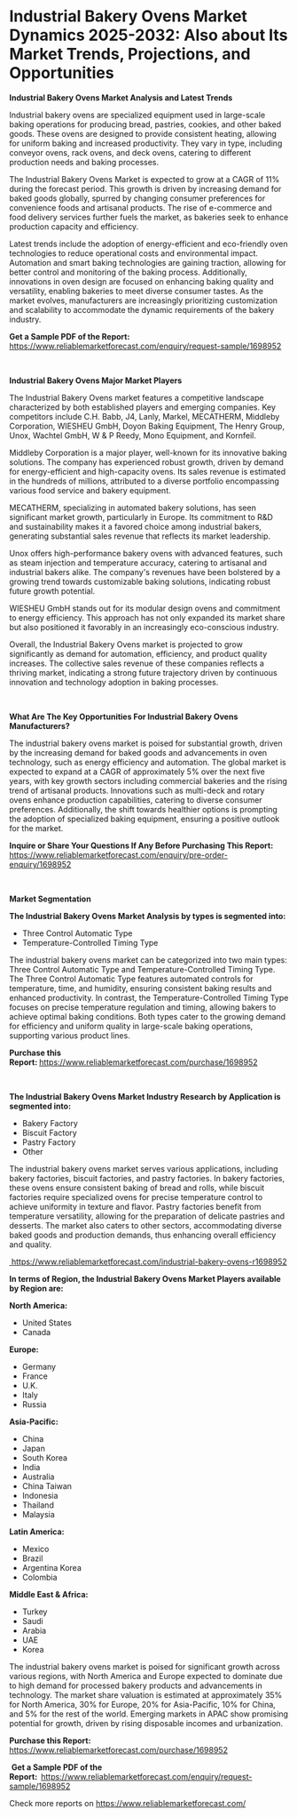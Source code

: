 <p><h1>Industrial Bakery Ovens Market Dynamics 2025-2032: Also about Its Market Trends, Projections, and Opportunities</h1></p><p><strong>Industrial Bakery Ovens Market Analysis and Latest Trends</strong></p>
<p><p>Industrial bakery ovens are specialized equipment used in large-scale baking operations for producing bread, pastries, cookies, and other baked goods. These ovens are designed to provide consistent heating, allowing for uniform baking and increased productivity. They vary in type, including conveyor ovens, rack ovens, and deck ovens, catering to different production needs and baking processes.</p><p>The Industrial Bakery Ovens Market is expected to grow at a CAGR of 11% during the forecast period. This growth is driven by increasing demand for baked goods globally, spurred by changing consumer preferences for convenience foods and artisanal products. The rise of e-commerce and food delivery services further fuels the market, as bakeries seek to enhance production capacity and efficiency.</p><p>Latest trends include the adoption of energy-efficient and eco-friendly oven technologies to reduce operational costs and environmental impact. Automation and smart baking technologies are gaining traction, allowing for better control and monitoring of the baking process. Additionally, innovations in oven design are focused on enhancing baking quality and versatility, enabling bakeries to meet diverse consumer tastes. As the market evolves, manufacturers are increasingly prioritizing customization and scalability to accommodate the dynamic requirements of the bakery industry.</p></p>
<p><strong>Get a Sample PDF of the Report:&nbsp;</strong> <a href="https://www.reliablemarketforecast.com/enquiry/request-sample/1698952?utm_campaign=3538&utm_medium=2&utm_source=Github&utm_content=ia&utm_term=08042025&utm_id=industrial-bakery-ovens">https://www.reliablemarketforecast.com/enquiry/request-sample/1698952</a></p>
<p>&nbsp;</p>
<p><strong>Industrial Bakery Ovens Major Market Players</strong></p>
<p><p>The Industrial Bakery Ovens market features a competitive landscape characterized by both established players and emerging companies. Key competitors include C.H. Babb, J4, Lanly, Markel, MECATHERM, Middleby Corporation, WIESHEU GmbH, Doyon Baking Equipment, The Henry Group, Unox, Wachtel GmbH, W & P Reedy, Mono Equipment, and Kornfeil.</p><p>Middleby Corporation is a major player, well-known for its innovative baking solutions. The company has experienced robust growth, driven by demand for energy-efficient and high-capacity ovens. Its sales revenue is estimated in the hundreds of millions, attributed to a diverse portfolio encompassing various food service and bakery equipment.</p><p>MECATHERM, specializing in automated bakery solutions, has seen significant market growth, particularly in Europe. Its commitment to R&D and sustainability makes it a favored choice among industrial bakers, generating substantial sales revenue that reflects its market leadership.</p><p>Unox offers high-performance bakery ovens with advanced features, such as steam injection and temperature accuracy, catering to artisanal and industrial bakers alike. The company's revenues have been bolstered by a growing trend towards customizable baking solutions, indicating robust future growth potential.</p><p>WIESHEU GmbH stands out for its modular design ovens and commitment to energy efficiency. This approach has not only expanded its market share but also positioned it favorably in an increasingly eco-conscious industry.</p><p>Overall, the Industrial Bakery Ovens market is projected to grow significantly as demand for automation, efficiency, and product quality increases. The collective sales revenue of these companies reflects a thriving market, indicating a strong future trajectory driven by continuous innovation and technology adoption in baking processes.</p></p>
<p>&nbsp;</p>
<p><strong>What Are The Key Opportunities For Industrial Bakery Ovens Manufacturers?</strong></p>
<p><p>The industrial bakery ovens market is poised for substantial growth, driven by the increasing demand for baked goods and advancements in oven technology, such as energy efficiency and automation. The global market is expected to expand at a CAGR of approximately 5% over the next five years, with key growth sectors including commercial bakeries and the rising trend of artisanal products. Innovations such as multi-deck and rotary ovens enhance production capabilities, catering to diverse consumer preferences. Additionally, the shift towards healthier options is prompting the adoption of specialized baking equipment, ensuring a positive outlook for the market.</p></p>
<p><strong>Inquire or Share Your Questions If Any Before Purchasing This Report:</strong> <a href="https://www.reliablemarketforecast.com/enquiry/pre-order-enquiry/1698952?utm_campaign=3538&utm_medium=2&utm_source=Github&utm_content=ia&utm_term=08042025&utm_id=industrial-bakery-ovens">https://www.reliablemarketforecast.com/enquiry/pre-order-enquiry/1698952</a></p>
<p>&nbsp;</p>
<p><strong>Market Segmentation</strong></p>
<p><strong>The Industrial Bakery Ovens Market Analysis by types is segmented into:</strong></p>
<p><ul><li>Three Control Automatic Type</li><li>Temperature-Controlled Timing Type</li></ul></p>
<p><p>The industrial bakery ovens market can be categorized into two main types: Three Control Automatic Type and Temperature-Controlled Timing Type. The Three Control Automatic Type features automated controls for temperature, time, and humidity, ensuring consistent baking results and enhanced productivity. In contrast, the Temperature-Controlled Timing Type focuses on precise temperature regulation and timing, allowing bakers to achieve optimal baking conditions. Both types cater to the growing demand for efficiency and uniform quality in large-scale baking operations, supporting various product lines.</p></p>
<p><strong>Purchase this Report:&nbsp;</strong><a href="https://www.reliablemarketforecast.com/purchase/1698952?utm_campaign=3538&utm_medium=2&utm_source=Github&utm_content=ia&utm_term=08042025&utm_id=industrial-bakery-ovens">https://www.reliablemarketforecast.com/purchase/1698952</a></p>
<p>&nbsp;</p>
<p><strong>The Industrial Bakery Ovens Market Industry Research by Application is segmented into:</strong></p>
<p><ul><li>Bakery Factory</li><li>Biscuit Factory</li><li>Pastry Factory</li><li>Other</li></ul></p>
<p><p>The industrial bakery ovens market serves various applications, including bakery factories, biscuit factories, and pastry factories. In bakery factories, these ovens ensure consistent baking of bread and rolls, while biscuit factories require specialized ovens for precise temperature control to achieve uniformity in texture and flavor. Pastry factories benefit from temperature versatility, allowing for the preparation of delicate pastries and desserts. The market also caters to other sectors, accommodating diverse baked goods and production demands, thus enhancing overall efficiency and quality.</p></p>
<p><a href="https://www.reliablemarketforecast.com/industrial-bakery-ovens-r1698952?utm_campaign=3538&utm_medium=2&utm_source=Github&utm_content=ia&utm_term=08042025&utm_id=industrial-bakery-ovens">&nbsp;https://www.reliablemarketforecast.com/industrial-bakery-ovens-r1698952</a></p>
<p><strong>In terms of Region, the Industrial Bakery Ovens Market Players available by Region are:</strong></p>
<p>
    <p> <strong> North America: </strong>
        <ul>
            <li>United States</li>
            <li>Canada</li>
        </ul>
        </p> 
    <p> <strong> Europe: </strong>
        <ul>
            <li>Germany</li>
            <li>France</li>
            <li>U.K.</li>
            <li>Italy</li>
            <li>Russia</li>
        </ul>
        </p> 
    <p> <strong> Asia-Pacific: </strong>
        <ul>
            <li>China</li>
            <li>Japan</li>
            <li>South Korea</li>
            <li>India</li>
            <li>Australia</li>
            <li>China Taiwan</li>
            <li>Indonesia</li>
            <li>Thailand</li>
            <li>Malaysia</li>
        </ul>
        </p> 
    <p> <strong> Latin America: </strong>
        <ul>
            <li>Mexico</li>
            <li>Brazil</li>
            <li>Argentina Korea</li>
            <li>Colombia</li>
        </ul>
        </p> 
    <p> <strong> Middle East & Africa: </strong>
        <ul>
            <li>Turkey</li>
            <li>Saudi</li>
            <li>Arabia</li>
            <li>UAE</li>
            <li>Korea</li>
        </ul>
    </p>
    </p>
<p><p>The industrial bakery ovens market is poised for significant growth across various regions, with North America and Europe expected to dominate due to high demand for processed bakery products and advancements in technology. The market share valuation is estimated at approximately 35% for North America, 30% for Europe, 20% for Asia-Pacific, 10% for China, and 5% for the rest of the world. Emerging markets in APAC show promising potential for growth, driven by rising disposable incomes and urbanization.</p></p>
<p><strong>Purchase this Report: </strong><a href="https://www.reliablemarketforecast.com/purchase/1698952?utm_campaign=3538&utm_medium=2&utm_source=Github&utm_content=ia&utm_term=08042025&utm_id=industrial-bakery-ovens">https://www.reliablemarketforecast.com/purchase/1698952</a></p>
<p>&nbsp;<strong>Get a Sample PDF of the Report:&nbsp;&nbsp;</strong><a href="https://www.reliablemarketforecast.com/enquiry/request-sample/1698952?utm_campaign=3538&utm_medium=2&utm_source=Github&utm_content=ia&utm_term=08042025&utm_id=industrial-bakery-ovens">https://www.reliablemarketforecast.com/enquiry/request-sample/1698952</a></p>
<p><strong></strong></p>
<p>Check more reports on <a href="https://www.reliablemarketforecast.com/?utm_campaign=3538&utm_medium=2&utm_source=Github&utm_content=ia&utm_term=08042025&utm_id=industrial-bakery-ovens">https://www.reliablemarketforecast.com/</a></p>